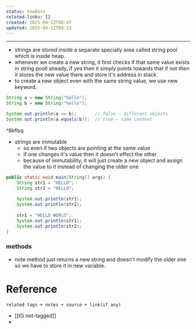 ```yaml
---
status: newBorn
related-links: []
created: 2025-04-12T08:47
updated: 2025-04-12T09:13
---
```

---


- strings are stored inside a separate specially area called string pool which is inside heap.
- whenever we create a new string, it first checks if that same value exists in string pooll already, if yes then it simply points towards that if not then it stores the new value there and store it's address in stack.
- to create a new object even with the same string value, we use new keyword.

```java
String a = new String("hello");
String b = new String("hello");

System.out.println(a == b);       // false – different objects
System.out.println(a.equals(b));  // true – same content
```

^8kflsq

- strings are immutable
	- so even if two objects are pointing at the same value
	- if one changes it's value then it doesn't effect the other
	- because of immutability, it will just create a new object and assign the value to it instead of changing the older one
```java
public static void main(String[] args) {  
    String str1 = "HELLO";  
    String str2 = "HELLO";  
  
    System.out.println(str1);  
    System.out.println(str2);  
  
    str1 = "HELLO WORLD";  
    System.out.println(str1);  
    System.out.println(str2);  
}
```


### methods

- note method just returns a new string and doesn't modify the older one so we have to store it in new variable. 




# Reference
`related tags + notes + source + link(if any)`
 
- [[tG not-tagged]]
- 